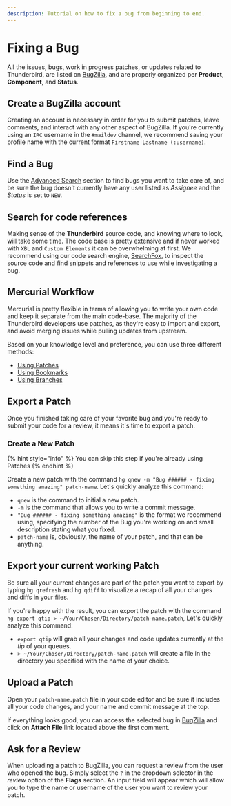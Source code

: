 ```yaml
---
description: Tutorial on how to fix a bug from beginning to end.
---
```


# Fixing a Bug

All the issues, bugs, work in progress patches, or updates related to Thunderbird, are listed on [BugZilla](https://bugzilla.mozilla.org), and are properly organized per **Product**, **Component**, and **Status**.

## Create a BugZilla account

Creating an account is necessary in order for you to submit patches, leave comments, and interact with any other aspect of BugZilla. If you're currently using an `IRC` username in the `#maildev` channel, we recommend saving your profile name with the current format `Firstname Lastname (:username)`.

## Find a Bug

Use the [Advanced Search](https://bugzilla.mozilla.org/query.cgi?format=advanced) section to find bugs you want to take care of, and be sure the bug doesn't currently have any user listed as *Assignee* and the *Status* is set to `NEW`.

## Search for code references

Making sense of the **Thunderbird** source code, and knowing where to look, will take some time. The code base is pretty extensive and if never worked with `XBL` and `Custom Elements` it can be overwhelming at first. We recommend using our code search engine, [SearchFox](https://searchfox.org/comm-central/source/), to inspect the source code and find snippets and references to use while investigating a bug.

## Mercurial Workflow

Mercurial is pretty flexible in terms of allowing you to write your own code and keep it separate from the main code-base. The majority of the Thunderbird developers use patches, as they're easy to import and export, and avoid merging issues while pulling updates from upstream.

Based on your knowledge level and preference, you can use three different methods:

* [Using Patches](using-mercurial-patches.md)
* [Using Bookmarks](using-mercurial-bookmarks.md)
* [Using Branches](using-mercurial-branches.md)

## Export a Patch

Once you finished taking care of your favorite bug and you're ready to submit your code for a review, it means it's time to export a patch.

### Create a New Patch

{% hint style="info" %}
You can skip this step if you're already using Patches
{% endhint %}

Create a new patch with the command `hg qnew -m "Bug ###### - fixing something amazing" patch-name`. Let's quickly analyze this command:

* `qnew` is the command to initial a new patch.
* `-m` is the command that allows you to write a commit message.
* `"Bug ###### - fixing something amazing"` is the format we recommend using, specifying the number of the Bug you're working on and small description stating what you fixed.
* `patch-name` is, obviously, the name of your patch, and that can be anything.

## Export your current working Patch

Be sure all your current changes are part of the patch you want to export by typing `hg qrefresh` and `hg qdiff` to visualize a recap of all your changes and diffs in your files.

If you're happy with the result, you can export the patch with the command `hg export qtip > ~/Your/Chosen/Directory/patch-name.patch`, Let's quickly analyze this command:

* `export qtip` will grab all your changes and code updates currently at the *tip* of your queues.
* `> ~/Your/Chosen/Directory/patch-name.patch` will create a file in the directory you specified with the name of your choice.

## Upload a Patch

Open your `patch-name.patch` file in your code editor and be sure it includes all your code changes, and your name and commit message at the top.

If everything looks good, you can access the selected bug in [BugZilla](https://bugzilla.mozilla.org) and click on **Attach File** link located above the first comment.

## Ask for a Review

When uploading a patch to BugZilla, you can request a review from the user who opened the bug. Simply select the `?` in the dropdown selector in the *review* option of the **Flags** section.
An input field will appear which will allow you to type the name or username of the user you want to review your patch.